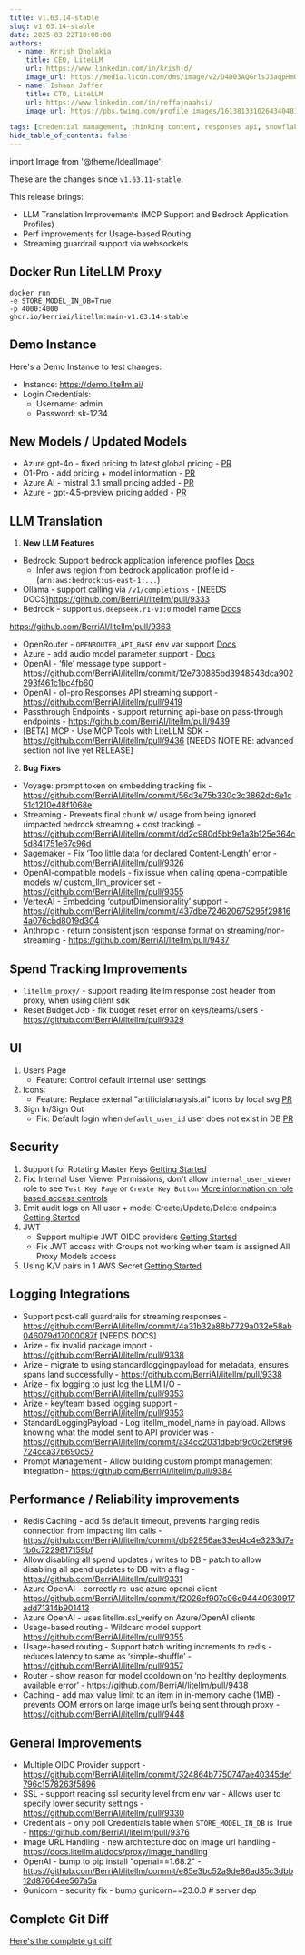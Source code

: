 ```yaml
---
title: v1.63.14-stable
slug: v1.63.14-stable
date: 2025-03-22T10:00:00
authors:
  - name: Krrish Dholakia
    title: CEO, LiteLLM
    url: https://www.linkedin.com/in/krish-d/
    image_url: https://media.licdn.com/dms/image/v2/D4D03AQGrlsJ3aqpHmQ/profile-displayphoto-shrink_400_400/B4DZSAzgP7HYAg-/0/1737327772964?e=1743638400&v=beta&t=39KOXMUFedvukiWWVPHf3qI45fuQD7lNglICwN31DrI
  - name: Ishaan Jaffer
    title: CTO, LiteLLM
    url: https://www.linkedin.com/in/reffajnaahsi/
    image_url: https://pbs.twimg.com/profile_images/1613813310264340481/lz54oEiB_400x400.jpg

tags: [credential management, thinking content, responses api, snowflake]
hide_table_of_contents: false
---
```


import Image from '@theme/IdealImage';

These are the changes since `v1.63.11-stable`.

This release brings:
- LLM Translation Improvements (MCP Support and Bedrock Application Profiles)
- Perf improvements for Usage-based Routing
- Streaming guardrail support via websockets

## Docker Run LiteLLM Proxy

```
docker run
-e STORE_MODEL_IN_DB=True
-p 4000:4000
ghcr.io/berriai/litellm:main-v1.63.14-stable
```

## Demo Instance

Here's a Demo Instance to test changes:
- Instance: https://demo.litellm.ai/
- Login Credentials:
    - Username: admin
    - Password: sk-1234



## New Models / Updated Models

- Azure gpt-4o - fixed pricing to latest global pricing - [PR](https://github.com/BerriAI/litellm/pull/9361)
- O1-Pro - add pricing + model information - [PR](https://github.com/BerriAI/litellm/pull/9397)
- Azure AI - mistral 3.1 small pricing added - [PR](https://github.com/BerriAI/litellm/pull/9453)
- Azure - gpt-4.5-preview pricing added - [PR](https://github.com/BerriAI/litellm/pull/9453)



## LLM Translation

1. **New LLM Features**

- Bedrock: Support bedrock application inference profiles [Docs](https://docs.litellm.ai/docs/providers/bedrock#bedrock-application-inference-profile)
   - Infer aws region from bedrock application profile id - (`arn:aws:bedrock:us-east-1:...`)
- Ollama - support calling via `/v1/completions` - [NEEDS DOCS]https://github.com/BerriAI/litellm/pull/9333
- Bedrock - support `us.deepseek.r1-v1:0` model name [Docs](../../docs/providers/bedrock#supported-aws-bedrock-models)

https://github.com/BerriAI/litellm/pull/9363
- OpenRouter - `OPENROUTER_API_BASE` env var support [Docs](../../docs/providers/openrouter.md)
- Azure - add audio model parameter support - [Docs](../../docs/providers/azure#azure-audio-model)
- OpenAI - ‘file’ message type support - https://github.com/BerriAI/litellm/commit/12e730885bd3948543dca902293f461c1bc4fb60
- OpenAI - o1-pro Responses API streaming support - https://github.com/BerriAI/litellm/pull/9419
- Passthrough Endpoints - support returning api-base on pass-through endpoints - https://github.com/BerriAI/litellm/pull/9439
- [BETA] MCP - Use MCP Tools with LiteLLM SDK - https://github.com/BerriAI/litellm/pull/9436 [NEEDS NOTE RE: advanced section not live yet RELEASE]

2. **Bug Fixes**

- Voyage: prompt token on embedding tracking fix - https://github.com/BerriAI/litellm/commit/56d3e75b330c3c3862dc6e1c51c1210e48f1068e
- Streaming - Prevents final chunk w/ usage from being ignored (impacted bedrock streaming + cost tracking) - https://github.com/BerriAI/litellm/commit/dd2c980d5bb9e1a3b125e364c5d841751e67c96d
- Sagemaker - Fix ‘Too little data for declared Content-Length’ error - https://github.com/BerriAI/litellm/pull/9326
- OpenAI-compatible models - fix issue when calling openai-compatible models w/ custom_llm_provider set - https://github.com/BerriAI/litellm/pull/9355
- VertexAI - Embedding ‘outputDimensionality’ support - https://github.com/BerriAI/litellm/commit/437dbe724620675295f298164a076cbd8019d304
- Anthropic - return consistent json response format on streaming/non-streaming - https://github.com/BerriAI/litellm/pull/9437

## Spend Tracking Improvements

- `litellm_proxy/` - support reading litellm response cost header from proxy, when using client sdk 
- Reset Budget Job - fix budget reset error on keys/teams/users - https://github.com/BerriAI/litellm/pull/9329

## UI

1. Users Page
   - Feature: Control default internal user settings
2. Icons:
   - Feature: Replace external "artificialanalysis.ai" icons by local svg [PR](https://github.com/BerriAI/litellm/pull/9374)
3. Sign In/Sign Out
   - Fix: Default login when `default_user_id` user does not exist in DB [PR](https://github.com/BerriAI/litellm/pull/9395)


## Security

1. Support for Rotating Master Keys [Getting Started](https://docs.litellm.ai/docs/proxy/master_key_rotations)
2. Fix: Internal User Viewer Permissions, don't allow `internal_user_viewer` role to see `Test Key Page` or `Create Key Button` [More information on role based access controls](https://docs.litellm.ai/docs/proxy/access_control)
3. Emit audit logs on All user + model Create/Update/Delete endpoints [Getting Started](https://docs.litellm.ai/docs/proxy/multiple_admins)
4. JWT
    - Support multiple JWT OIDC providers [Getting Started](https://docs.litellm.ai/docs/proxy/token_auth)
    - Fix JWT access with Groups not working when team is assigned All Proxy Models access
5. Using K/V pairs in 1 AWS Secret [Getting Started](https://docs.litellm.ai/docs/secret#using-kv-pairs-in-1-aws-secret)


## Logging Integrations

- Support post-call guardrails for streaming responses - https://github.com/BerriAI/litellm/commit/4a31b32a88b7729a032e58ab046079d17000087f [NEEDS DOCS] 
- Arize - fix invalid package import - https://github.com/BerriAI/litellm/pull/9338
- Arize - migrate to using standardloggingpayload for metadata, ensures spans land successfully - https://github.com/BerriAI/litellm/pull/9338
- Arize - fix logging to just log the LLM I/O - https://github.com/BerriAI/litellm/pull/9353
- Arize - key/team based logging support - https://github.com/BerriAI/litellm/pull/9353
- StandardLoggingPayload - Log litellm_model_name in payload. Allows knowing what the model sent to API provider was - https://github.com/BerriAI/litellm/commit/a34cc2031dbebf9d0d26f9f96724cca37b690c57
- Prompt Management - Allow building custom prompt management integration - https://github.com/BerriAI/litellm/pull/9384

## Performance / Reliability improvements

- Redis Caching - add 5s default timeout, prevents hanging redis connection from impacting llm calls - https://github.com/BerriAI/litellm/commit/db92956ae33ed4c4e3233d7e1b0c7229817159bf
- Allow disabling all spend updates / writes to DB - patch to allow disabling all spend updates to DB with a flag - https://github.com/BerriAI/litellm/pull/9331
- Azure OpenAI - correctly re-use azure openai client - https://github.com/BerriAI/litellm/commit/f2026ef907c06d94440930917add71314b901413
- Azure OpenAI - uses litellm.ssl_verify on Azure/OpenAI clients 
- Usage-based routing - Wildcard model support https://github.com/BerriAI/litellm/pull/9355
- Usage-based routing - Support batch writing increments to redis - reduces latency to same as ‘simple-shuffle’ - https://github.com/BerriAI/litellm/pull/9357
- Router - show reason for model cooldown on ‘no healthy deployments available error’ - https://github.com/BerriAI/litellm/pull/9438
- Caching - add max value limit to an item in in-memory cache (1MB) - prevents OOM errors on large image url’s being sent through proxy - https://github.com/BerriAI/litellm/pull/9448


## General Improvements

- Multiple OIDC Provider support - https://github.com/BerriAI/litellm/commit/324864b7750747ae40345def796c1578263f5896
- SSL - support reading ssl security level from env var - Allows user to specify lower security settings - https://github.com/BerriAI/litellm/pull/9330
- Credentials - only poll Credentials table when `STORE_MODEL_IN_DB` is True - https://github.com/BerriAI/litellm/pull/9376
- Image URL Handling - new architecture doc on image url handling - https://docs.litellm.ai/docs/proxy/image_handling
- OpenAI - bump to pip install "openai==1.68.2" - https://github.com/BerriAI/litellm/commit/e85e3bc52a9de86ad85c3dbb12d87664ee567a5a
- Gunicorn - security fix - bump gunicorn==23.0.0 # server dep


## Complete Git Diff

[Here's the complete git diff](https://github.com/BerriAI/litellm/compare/v1.63.11-stable...v1.63.14.rc)